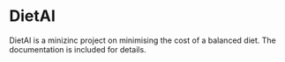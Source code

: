 # DietAI
 
DietAI is a minizinc project on minimising the cost of a balanced diet. The documentation is included for details.
